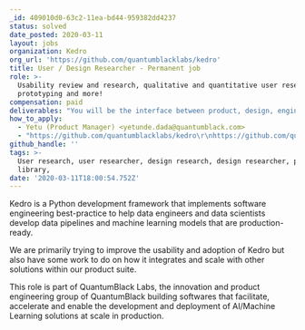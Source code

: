 ```yaml
---
_id: 409010d0-63c2-11ea-bd44-959382dd4237
status: solved
date_posted: 2020-03-11
layout: jobs
organization: Kedro
org_url: 'https://github.com/quantumblacklabs/kedro'
title: User / Design Researcher - Permanent job
role: >-
  Usability review and research, qualitative and quantitative user research,
  prototyping and more!
compensation: paid
deliverables: "You will be the interface between product, design, engineering and users to:\r\n\r\n- Carry out user research, being creative around success tracking, generating wire frames and prototypes in Python\r\n- Produce design documents that explain your ideas, prototype ideas and experiences\r\n- Develop design concepts, wireframes, prototypes, usage scenarios, task analysis, specifications and other UX/UI design deliverables\r\n- Conceptualise original ideas that bring simplicity and user friendliness to complex design challenges\r\n- Evangelise curiosity for the needs of our customers through data driven discovery and design"
how_to_apply:
  - Yetu (Product Manager) <yetunde.dada@quantumblack.com>
  - "https://github.com/quantumblacklabs/kedro\r\nhttps://github.com/quantumblacklabs/kedro-viz\r\nhttps://github.com/quantumblacklabs/kedro-airflow\r\nhttps://github.com/quantumblacklabs/kedro-ui\r\nhttps://www.youtube.com/watch?v=KEdmJ2ADy_M\r\nhttps://medium.com/@QuantumBlack/getting-started-with-kedro-67edcc316f6a\r\nhttps://medium.com/@QuantumBlack/guiding-principles-for-relentless-collaboration-11dd9dce5a5d\r\nhttps://medium.com/@QuantumBlack/weaving-data-stories-and-driving-impact-a-design-led-approach-4ec72e43e70a"
github_handle: ''
tags: >-
  User research, user researcher, design research, design researcher, python,
  library,
date: '2020-03-11T18:00:54.752Z'
---
```

Kedro is a Python development framework that implements software engineering best-practice to help data engineers and data scientists develop data pipelines and machine learning models that are production-ready.

We are primarily trying to improve the usability and adoption of Kedro but also have some work to do on how it integrates and scale with other solutions within our product suite.

This role is part of QuantumBlack Labs, the innovation and product engineering group of QuantumBlack building softwares that facilitate, accelerate and enable the development and deployment of AI/Machine Learning solutions at scale in production.

